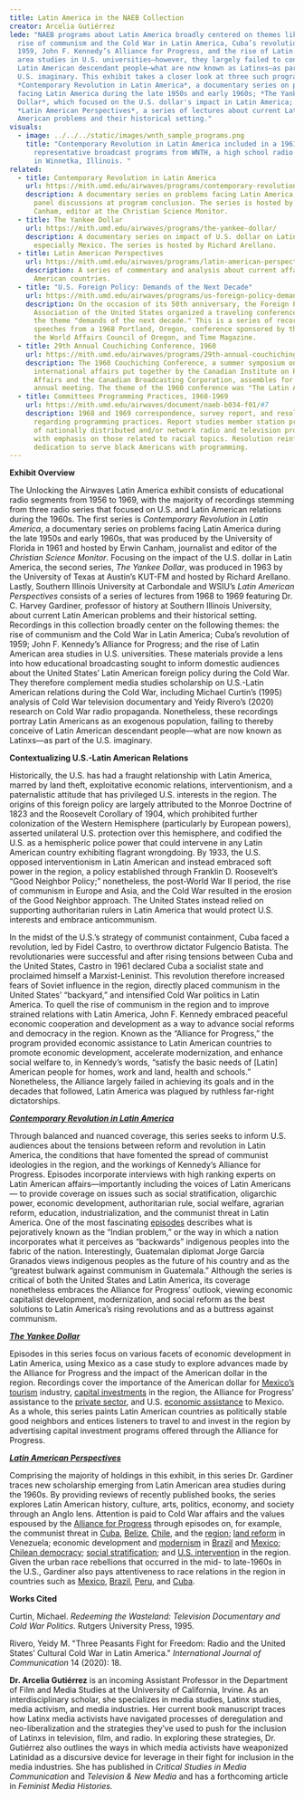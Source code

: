 ```yaml
---
title: Latin America in the NAEB Collection
creator: Arcelia Gutiérrez
lede: "NAEB programs about Latin America broadly centered on themes like the
  rise of communism and the Cold War in Latin America, Cuba’s revolution of
  1959, John F. Kennedy’s Alliance for Progress, and the rise of Latin American
  area studies in U.S. universities—however, they largely failed to conceive of
  Latin American descendant people—what are now known as Latinxs—as part of the
  U.S. imaginary. This exhibit takes a closer look at three such programs:
  *Contemporary Revolution in Latin America*, a documentary series on problems
  facing Latin America during the late 1950s and early 1960s; *The Yankee
  Dollar*, which focused on the U.S. dollar's impact in Latin America; and
  *Latin American Perspectives*, a series of lectures about current Latin
  American problems and their historical setting."
visuals:
  - image: ../../../static/images/wnth_sample_programs.png
    title: "Contemporary Revolution in Latin America included in a 1961 list of
      representative broadcast programs from WNTH, a high school radio station
      in Winnetka, Illinois. "
related:
  - title: Contemporary Revolution in Latin America
    url: https://mith.umd.edu/airwaves/programs/contemporary-revolution-in-latin-america/
    description: A documentary series on problems facing Latin America, including
      panel discussions at program conclusion. The series is hosted by Erwin
      Canham, editor at the Christian Science Monitor.
  - title: The Yankee Dollar
    url: https://mith.umd.edu/airwaves/programs/the-yankee-dollar/
    description: A documentary series on impact of U.S. dollar on Latin America,
      especially Mexico. The series is hosted by Richard Arellano.
  - title: Latin American Perspectives
    url: https://mith.umd.edu/airwaves/programs/latin-american-perspectives/
    description: A series of commentary and analysis about current affairs in Latin
      American countries.
  - title: "U.S. Foreign Policy: Demands of the Next Decade"
    url: https://mith.umd.edu/airwaves/programs/us-foreign-policy-demands-of-the-next-decade
    description: On the occasion of its 50th anniversary, the Foreign Policy
      Association of the United States organized a traveling conference based on
      the theme "demands of the next decade." This is a series of recorded
      speeches from a 1968 Portland, Oregon, conference sponsored by the FPA,
      the World Affairs Council of Oregon, and Time Magazine.
  - title: 29th Annual Couchiching Conference, 1960
    url: https://mith.umd.edu/airwaves/programs/29th-annual-couchiching-conference-1960
    description: The 1960 Couchiching Conference, a summer symposium on national and
      international affairs put together by the Canadian Institute on Public
      Affairs and the Canadian Broadcasting Corporation, assembles for its 29th
      annual meeting. The theme of the 1960 conference was "The Latin Americas."
  - title: Committees Programming Practices, 1968-1969
    url: https://mith.umd.edu/airwaves/document/naeb-b034-f01/#7
    description: 1968 and 1969 correspondence, survey report, and resolution
      regarding programming practices. Report studies member station programming
      of nationally distributed and/or network radio and television programs,
      with emphasis on those related to racial topics. Resolution reinforces
      dedication to serve black Americans with programming.
---
```

**Exhibit Overview**

The Unlocking the Airwaves Latin America exhibit consists of educational radio segments from 1956 to 1969, with the majority of recordings stemming from three radio series that focused on U.S. and Latin American relations during the 1960s. The first series is *Contemporary Revolution in Latin America*, a documentary series on problems facing Latin America during the late 1950s and early 1960s, that was produced by the University of Florida in 1961 and hosted by Erwin Canham, journalist and editor of the *Christian Science Monitor*. Focusing on the impact of the U.S. dollar in Latin America, the second series, *The Yankee Dollar*, was produced in 1963 by the University of Texas at Austin’s KUT-FM and hosted by Richard Arellano. Lastly, Southern Illinois University at Carbondale and WSIU’s *Latin American Perspectives* consists of a series of lectures from 1968 to 1969 featuring Dr. C. Harvey Gardiner, professor of history at Southern Illinois University, about current Latin American problems and their historical setting. Recordings in this collection broadly center on the following themes: the rise of communism and the Cold War in Latin America; Cuba’s revolution of 1959; John F. Kennedy’s Alliance for Progress; and the rise of Latin American area studies in U.S. universities. These materials provide a lens into how educational broadcasting sought to inform domestic audiences about the United States’ Latin American foreign policy during the Cold War. They therefore complement media studies scholarship on U.S.-Latin American relations during the Cold War, including Michael Curtin’s (1995) analysis of Cold War television documentary and Yeidy Rivero’s (2020) research on Cold War radio propaganda. Nonetheless, these recordings portray Latin Americans as an exogenous population, failing to thereby conceive of Latin American descendant people—what are now known as Latinxs—as part of the U.S. imaginary.

**Contextualizing U.S.-Latin American Relations**

Historically, the U.S. has had a fraught relationship with Latin America, marred by land theft, exploitative economic relations, interventionism, and a paternalistic attitude that has privileged U.S. interests in the region. The origins of this foreign policy are largely attributed to the Monroe Doctrine of 1823 and the Roosevelt Corollary of 1904, which prohibited further colonization of the Western Hemisphere (particularly by European powers), asserted unilateral U.S. protection over this hemisphere, and codified the U.S. as a hemispheric police power that could intervene in any Latin American country exhibiting flagrant wrongdoing. By 1933, the U.S. opposed interventionism in Latin American and instead embraced soft power in the region, a policy established through Franklin D. Roosevelt’s “Good Neighbor Policy;” nonetheless, the post-World War II period, the rise of communism in Europe and Asia, and the Cold War resulted in the erosion of the Good Neighbor approach. The United States instead relied on supporting authoritarian rulers in Latin America that would protect U.S. interests and embrace anticommunism.

In the midst of the U.S.’s strategy of communist containment, Cuba faced a revolution, led by Fidel Castro, to overthrow dictator Fulgencio Batista. The revolutionaries were successful and after rising tensions between Cuba and the United States, Castro in 1961 declared Cuba a socialist state and proclaimed himself a Marxist-Leninist. This revolution therefore increased fears of Soviet influence in the region, directly placed communism in the United States’ “backyard,” and intensified Cold War politics in Latin America. To quell the rise of communism in the region and to improve strained relations with Latin America, John F. Kennedy embraced peaceful economic cooperation and development as a way to advance social reforms and democracy in the region. Known as the “Alliance for Progress,” the program provided economic assistance to Latin American countries to promote economic development, accelerate modernization, and enhance social welfare to, in Kennedy’s words, “satisfy the basic needs of \[Latin] American people for homes, work and land, health and schools.” Nonetheless, the Alliance largely failed in achieving its goals and in the decades that followed, Latin America was plagued by ruthless far-right dictatorships.

***[Contemporary Revolution in Latin America](https://mith.umd.edu/airwaves/programs/contemporary-revolution-in-latin-america/)***

Through balanced and nuanced coverage, this series seeks to inform U.S. audiences about the tensions between reform and revolution in Latin America, the conditions that have fomented the spread of communist ideologies in the region, and the workings of Kennedy’s Alliance for Progress. Episodes incorporate interviews with high ranking experts on Latin American affairs—importantly including the voices of Latin Americans— to provide coverage on issues such as social stratification, oligarchic power, economic development, authoritarian rule, social welfare, agrarian reform, education, industrialization, and the communist threat in Latin America. One of the most fascinating [episodes](https://mith.umd.edu/airwaves/episode/cpb-aacip-500-vm42wr0t/) describes what is pejoratively known as the “Indian problem,” or the way in which a nation incorporates what it perceives as “backwards” indigenous peoples into the fabric of the nation. Interestingly, Guatemalan diplomat Jorge García Granados views indigenous peoples as the future of his country and as the “greatest bulwark against communism in Guatemala.” Although the series is critical of both the United States and Latin America, its coverage nonetheless embraces the Alliance for Progress’ outlook, viewing economic capitalist development, modernization, and social reform as the best solutions to Latin America’s rising revolutions and as a buttress against communism.

***[The Yankee Dollar](https://mith.umd.edu/airwaves/programs/the-yankee-dollar/)***

Episodes in this series focus on various facets of economic development in Latin America, using Mexico as a case study to explore advances made by the Alliance for Progress and the impact of the American dollar in the region. Recordings cover the importance of the American dollar for [Mexico’s tourism](https://mith.umd.edu/airwaves/episode/cpb-aacip-500-pk072456/) industry, [capital investments](https://mith.umd.edu/airwaves/episode/cpb-aacip-500-m9023j71/) in the region, the Alliance for Progress’ assistance to the [private sector](https://mith.umd.edu/airwaves/episode/cpb-aacip-500-xs5jg14t/), and U.S. [economic assistance](https://mith.umd.edu/airwaves/episode/cpb-aacip-500-dj58hx70/) to Mexico. As a whole, this series paints Latin American countries as politically stable good neighbors and entices listeners to travel to and invest in the region by advertising capital investment programs offered through the Alliance for Progress.

***[Latin American Perspectives](https://mith.umd.edu/airwaves/programs/latin-american-perspectives/)***

Comprising the majority of holdings in this exhibit, in this series Dr. Gardiner traces new scholarship emerging from Latin American area studies during the 1960s. By providing reviews of recently published books, the series explores Latin American history, culture, arts, politics, economy, and society through an Anglo lens. Attention is paid to Cold War affairs and the values espoused by the [Alliance for Progress](https://mith.umd.edu/airwaves/episode/cpb-aacip-500-s756jv8g/) through episodes on, for example, the communist threat in [Cuba](https://mith.umd.edu/airwaves/episode/cpb-aacip-500-k35mf491/), [Belize](https://mith.umd.edu/airwaves/episode/cpb-aacip-500-4t6f5n00/), [Chile](https://mith.umd.edu/airwaves/episode/cpb-aacip-500-8w384c9m/), and the [region](https://mith.umd.edu/airwaves/episode/cpb-aacip-500-x05xbs1w/); [land reform](https://mith.umd.edu/airwaves/episode/cpb-aacip-500-zs2kbx34/) in Venezuela; economic development and [modernism](https://mith.umd.edu/airwaves/episode/cpb-aacip-500-fb4wn77j/) in [Brazil](https://mith.umd.edu/airwaves/episode/cpb-aacip-500-nz80qf4p/) and [Mexico](https://mith.umd.edu/airwaves/episode/cpb-aacip-500-s756jw27/); [Chilean democracy](https://mith.umd.edu/airwaves/episode/cpb-aacip-500-9g5gg40z/); [social stratification](https://mith.umd.edu/airwaves/episode/cpb-aacip-500-dv1cpt44/); and [U.S. intervention](https://mith.umd.edu/airwaves/episode/cpb-aacip-500-b56d643j/) in the region. Given the urban race rebellions that occurred in the mid- to late-1960s in the U.S., Gardiner also pays attentiveness to race relations in the region in countries such as [Mexico](https://mith.umd.edu/airwaves/episode/cpb-aacip-500-sq8qh95m/), [Brazil](https://mith.umd.edu/airwaves/episode/cpb-aacip-500-cv4bsz9t/), [Peru](https://mith.umd.edu/airwaves/episode/cpb-aacip-500-wh2dd99w/), and [Cuba](https://mith.umd.edu/airwaves/episode/cpb-aacip-500-6t0gzc7k/).

**Works Cited**

Curtin, Michael. *Redeeming the Wasteland: Television Documentary and Cold War Politics*. Rutgers University Press, 1995.

Rivero, Yeidy M. "Three Peasants Fight for Freedom: Radio and the United States’ Cultural Cold War in Latin America." *International Journal of Communication* 14 (2020): 18.

**Dr. Arcelia Gutiérrez** is an incoming Assistant Professor in the Department of Film and Media Studies at the University of California, Irvine. As an interdisciplinary scholar, she specializes in media studies, Latinx studies, media activism, and media industries. Her current book manuscript traces how Latinx media activists have navigated processes of deregulation and neo-liberalization and the strategies they’ve used to push for the inclusion of Latinxs in television, film, and radio. In exploring these strategies, Dr. Gutiérrez also outlines the ways in which media activists have weaponized Latinidad as a discursive device for leverage in their fight for inclusion in the media industries. She has published in *Critical Studies in Media Communication* and *Television & New Media* and has a forthcoming article in *Feminist Media Histories.*